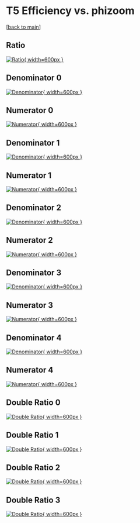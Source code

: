 # T5 Efficiency vs. phizoom

[[back to main](./)]



## Ratio

[![Ratio](../mtv/var/T5_base_0_0_eff_phizoom.png){ width=600px }](../mtv/var/T5_base_0_0_eff_phizoom.pdf)

## Denominator 0

[![Denominator](../mtv/den/T5_base_0_0_eff_phizoom_den0.png){ width=600px }](../mtv/den/T5_base_0_0_eff_phizoom_den0.pdf)

## Numerator 0

[![Numerator](../mtv/num/T5_base_0_0_eff_phizoom_num0.png){ width=600px }](../mtv/num/T5_base_0_0_eff_phizoom_num0.pdf)

## Denominator 1

[![Denominator](../mtv/den/T5_base_0_0_eff_phizoom_den1.png){ width=600px }](../mtv/den/T5_base_0_0_eff_phizoom_den1.pdf)

## Numerator 1

[![Numerator](../mtv/num/T5_base_0_0_eff_phizoom_num1.png){ width=600px }](../mtv/num/T5_base_0_0_eff_phizoom_num1.pdf)

## Denominator 2

[![Denominator](../mtv/den/T5_base_0_0_eff_phizoom_den2.png){ width=600px }](../mtv/den/T5_base_0_0_eff_phizoom_den2.pdf)

## Numerator 2

[![Numerator](../mtv/num/T5_base_0_0_eff_phizoom_num2.png){ width=600px }](../mtv/num/T5_base_0_0_eff_phizoom_num2.pdf)

## Denominator 3

[![Denominator](../mtv/den/T5_base_0_0_eff_phizoom_den3.png){ width=600px }](../mtv/den/T5_base_0_0_eff_phizoom_den3.pdf)

## Numerator 3

[![Numerator](../mtv/num/T5_base_0_0_eff_phizoom_num3.png){ width=600px }](../mtv/num/T5_base_0_0_eff_phizoom_num3.pdf)

## Denominator 4

[![Denominator](../mtv/den/T5_base_0_0_eff_phizoom_den4.png){ width=600px }](../mtv/den/T5_base_0_0_eff_phizoom_den4.pdf)

## Numerator 4

[![Numerator](../mtv/num/T5_base_0_0_eff_phizoom_num4.png){ width=600px }](../mtv/num/T5_base_0_0_eff_phizoom_num4.pdf)

## Double Ratio 0

[![Double Ratio](../mtv/ratio/T5_base_0_0_eff_phizoom_ratio0.png){ width=600px }](../mtv/ratio/T5_base_0_0_eff_phizoom_ratio0.pdf)

## Double Ratio 1

[![Double Ratio](../mtv/ratio/T5_base_0_0_eff_phizoom_ratio1.png){ width=600px }](../mtv/ratio/T5_base_0_0_eff_phizoom_ratio1.pdf)

## Double Ratio 2

[![Double Ratio](../mtv/ratio/T5_base_0_0_eff_phizoom_ratio2.png){ width=600px }](../mtv/ratio/T5_base_0_0_eff_phizoom_ratio2.pdf)

## Double Ratio 3

[![Double Ratio](../mtv/ratio/T5_base_0_0_eff_phizoom_ratio3.png){ width=600px }](../mtv/ratio/T5_base_0_0_eff_phizoom_ratio3.pdf)

